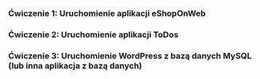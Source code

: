 ### Ćwiczenie 1: Uruchomienie aplikacji eShopOnWeb

### Ćwiczenie 2: Uruchomienie aplikacji ToDos

### Ćwiczenie 3: Uruchomienie WordPress z bazą danych MySQL (lub inna aplikacja z bazą danych)